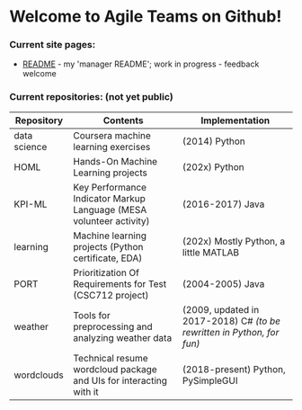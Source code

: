 # Welcome to Agile Teams on Github!

### Current site pages:
* [README](https://agileteams.github.io/manager-README/index.html) - my 'manager README'; work in progress - feedback welcome

### Current repositories: (not yet public)

Repository | Contents | Implementation
---------- | -------- | --------------
data science | Coursera machine learning exercises | (2014) Python
HOML | Hands-On Machine Learning projects | (202x) Python
KPI-ML | Key Performance Indicator Markup Language (MESA volunteer activity) | (2016-2017) Java 
learning | Machine learning projects (Python certificate, EDA) | (202x) Mostly Python, a little MATLAB
PORT | Prioritization Of Requirements for Test (CSC712 project) | (2004-2005) Java 
weather | Tools for preprocessing and analyzing weather data | (2009, updated in 2017-2018) C# _(to be rewritten in Python, for fun)_
wordclouds | Technical resume wordcloud package and UIs for interacting with it | (2018-present) Python, PySimpleGUI

